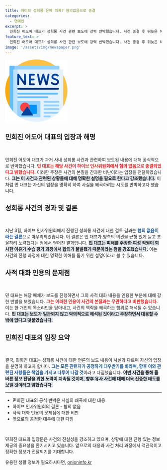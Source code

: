 ```yaml
---
title: 하이브 성희롱 은폐 의혹? 혐의없음으로 종결
categories:
  - 연예인
excerpt: >
  민희진 어도어 대표가 성희롱 사건 관련 보도에 강력 반박했습니다. 사건 종결 후 뒤늦은 해석을 두고 부당함을 주장하며, 내부 조율 과정과 사적 대화 인용의 불 적절성도 지적했습니다. 클릭해 더 많은 진실을 확인하세요!
feature_text: >
  민희진 어도어 대표가 성희롱 사건 관련 보도에 강력 반박했습니다. 사건 종결 후 뒤늦은 해석을 두고 부당함을 주장하며, 내부 조율 과정과 사적 대화 인용의 불 적절성도 지적했습니다. 클릭해 더 많은 진실을 확인하세요!
image: '/assets/img/newspaper.png'
---
```


<p><img src="/assets/img/newspaper.png" alt="kimp 속보" /></p>

<h2 data-ke-size="size26">민희진 어도어 대표의 입장과 해명</h2>

<p data-ke-size="size16">&nbsp;</p>

<p>민희진 어도어 대표가 과거 사내 성희롱 사건과 관련하여 보도된 내용에 대해 공식적으로 반박했습니다. <b><span style="color: #ee2323;">민 대표는 해당 사건이 하이브 인사위원회에서 혐의 없음으로 종결되었다고 밝혔습니다.</span></b> 이러한 주장은 사건의 본질을 간과한 비난이라는 입장을 전달하였습니다. <b><span style="background-color: #21538527;">그는 이 사건과 관련된 상황들에 대해 명확한 설명을 필요로 한다고 강조했습니다.</span></b> 이처럼 민 대표는 자신의 입장을 명확히 하여 사실을 왜곡하려는 시도를 반박하고자 했습니다. </p>

<h2 data-ke-size="size26">성희롱 사건의 경과 및 결론</h2>

<p data-ke-size="size16">&nbsp;</p>

<p>지난 3월, 하이브 인사위원회에서 진행된 성희롱 사건에 대한 검토 결과는 <b><span style="color: #1a5490;">혐의 없음이라는 결론</span></b>으로 마무리되었습니다. 이 결론은 민 대표가 양측의 의견을 균형 있게 듣고 조율하려 노력했다는 점에서 얻어진 결과입니다. <b><span style="background-color: #21538527;">민 대표는 피해를 주장한 여성 직원이 퇴사한 이유가 수습 평가 과정에서 합의가 불발됐기 때문이라는 점을 강조했습니다.</span></b> 이는 사건의 진행 과정에 대한 명확한 이해를 돕기 위한 설명이라고 볼 수 있습니다.</p>

<h2 data-ke-size="size26">사적 대화 인용의 문제점</h2>

<p data-ke-size="size16">&nbsp;</p>

<p>민 대표는 해당 매체가 보도를 진행하면서 그의 사적 대화 내용을 인용한 부분에 대해 강한 반발을 보였습니다. <b><span style="color: #ee2323;">그는 이러한 인용이 사건의 본질과는 무관하다고 비판했습니다.</span></b> 이는 한 개인의 목소리만을 담아내고, 사건의 맥락을 왜곡하는 행위로 해석될 수 있습니다. <b><span style="background-color: #21538527;">민 대표는 보도가 일관되지 않고 악의적으로 해석된 것이라고 주장하면서 대응할 수 밖에 없다고 덧붙였습니다.</span></b></p>

<h2 data-ke-size="size26">민희진 대표의 입장 요약</h2>

<p data-ke-size="size16">&nbsp;</p>

<p>결국, 민희진 대표는 성희롱 사건에 대한 언론의 보도 내용이 사실과 다르며 자신의 입장을 분명히 하고자 합니다. <b><span style="color: #1a5490;">그는 모든 관련자가 공정하게 대우받기를 바라며, 향후 이와 관련된 사항들은 책임을 가지고 다루어 나갈 것</span></b>이라고 다짐했습니다. <b><span style="background-color: #21538527;">이번 사건을 통해 올바른 정보 전달을 위한 노력이 지속될 것이며, 향후 유사 사건에 대해 더욱 신중한 태도를 보일 것이라고 밝혔습니다.</span></b></p>

<hr>

<ul>
    <li>민희진 대표의 공식 반박은 사실의 왜곡에 대한 대응</li>
    <li>하이브 인사위원회의 결론 - 혐의 없음</li>
    <li>사적 대화 인용의 문제점에 대한 비판</li>
    <li>앞으로의 공정한 대우에 대한 다짐</li>
</ul>

<p data-ke-size="size16">&nbsp;</p>

<p>민희진 대표의 입장문은 사건의 진실성을 강조하고 있으며, 상황에 대한 균형 있는 정보 제공의 중요성을 환기시키고 있습니다. 앞으로의 대응과 사건 처리 과정에서 객관적이고 정확한 정보가 전달되기를 기대합니다.</p>
유용한 생활 정보가 필요하시다면, <a href="https://onioninfo.kr" rel="dofollow">onioninfo.kr</a>


